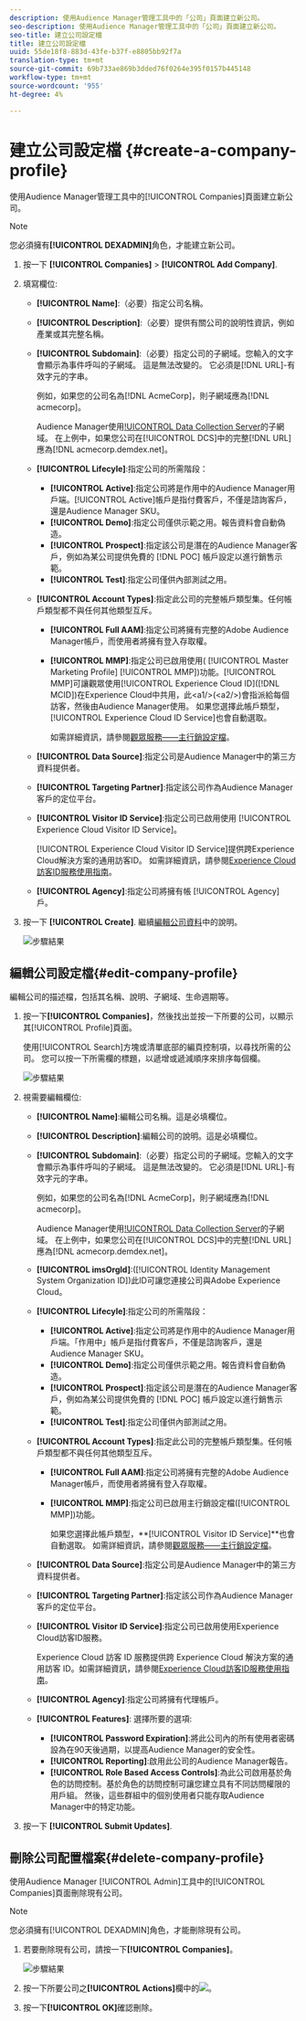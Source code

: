```yaml
---
description: 使用Audience Manager管理工具中的「公司」頁面建立新公司。
seo-description: 使用Audience Manager管理工具中的「公司」頁面建立新公司。
seo-title: 建立公司設定檔
title: 建立公司設定檔
uuid: 55de18f8-883d-43fe-b37f-e8805bb92f7a
translation-type: tm+mt
source-git-commit: 69b733ae869b3dded76f0264e395f0157b445148
workflow-type: tm+mt
source-wordcount: '955'
ht-degree: 4%

---
```



# 建立公司設定檔 {#create-a-company-profile}

使用Audience Manager管理工具中的[!UICONTROL Companies]頁面建立新公司。

<!-- t_create_company.xml -->

>[!NOTE]
>
>您必須擁有&#x200B;**[!UICONTROL DEXADMIN]**&#x200B;角色，才能建立新公司。

1. 按一下 **[!UICONTROL Companies]** > **[!UICONTROL Add Company]**.
1. 填寫欄位: 

   * **[!UICONTROL Name]**:（必要）指定公司名稱。
   * **[!UICONTROL Description]**:（必要）提供有關公司的說明性資訊，例如產業或其完整名稱。
   * **[!UICONTROL Subdomain]**:（必要）指定公司的子網域。您輸入的文字會顯示為事件呼叫的子網域。 這是無法改變的。 它必須是[!DNL URL]-有效字元的字串。

      例如，如果您的公司名為[!DNL AcmeCorp]，則子網域應為[!DNL acmecorp]。

      Audience Manager使用[!UICONTROL Data Collection Server](DCS)的子網域。 在上例中，如果您公司在[!UICONTROL DCS]中的完整[!DNL URL]應為[!DNL acmecorp.demdex.net]。

   * **[!UICONTROL Lifecyle]**:指定公司的所需階段：
      * **[!UICONTROL Active]**:指定公司將是作用中的Audience Manager用戶端。[!UICONTROL Active]帳戶是指付費客戶，不僅是諮詢客戶，還是Audience Manager SKU。
      * **[!UICONTROL Demo]**:指定公司僅供示範之用。報告資料會自動偽造。
      * **[!UICONTROL Prospect]**:指定該公司是潛在的Audience Manager客戶，例如為某公司提供免費的 [!DNL POC] 帳戶設定以進行銷售示範。
      * **[!UICONTROL Test]**:指定公司僅供內部測試之用。
   * **[!UICONTROL Account Types]**:指定此公司的完整帳戶類型集。任何帳戶類型都不與任何其他類型互斥。
      * **[!UICONTROL Full AAM]**:指定公司將擁有完整的Adobe Audience Manager帳戶，而使用者將擁有登入存取權。
      * **[!UICONTROL MMP]**:指定公司已啟用使用( [!UICONTROL Master Marketing Profile] [!UICONTROL MMP])功能。[!UICONTROL MMP]可讓觀眾使用[!UICONTROL Experience Cloud ID]([!DNL MCID])在Experience Cloud中共用，此&lt;a1/>(&lt;a2/>)會指派給每個訪客，然後由Audience Manager使用。 如果您選擇此帳戶類型，[!UICONTROL Experience Cloud ID Service]也會自動選取。

         如需詳細資訊，請參閱[觀眾服務——主行銷設定檔](https://marketing.adobe.com/resources/help/en_US/mcloud/audience_library.html)。
   * **[!UICONTROL Data Source]**:指定公司是Audience Manager中的第三方資料提供者。
   * **[!UICONTROL Targeting Partner]**:指定該公司作為Audience Manager客戶的定位平台。
   * **[!UICONTROL Visitor ID Service]**:指定公司已啟用使用 [!UICONTROL Experience Cloud Visitor ID Service]。

      [!UICONTROL Experience Cloud Visitor ID Service]提供跨Experience Cloud解決方案的通用訪客ID。 如需詳細資訊，請參閱[Experience Cloud訪客ID服務使用指南](https://marketing.adobe.com/resources/help/en_US/mcvid/mcvid-overview.html)。

   * **[!UICONTROL Agency]**:指定公司將擁有帳 [!UICONTROL Agency] 戶。



1. 按一下 **[!UICONTROL Create]**. 繼續[編輯公司資料](../companies/admin-manage-company-profiles.md#edit-company-profile)中的說明。

   ![步驟結果](assets/add_company.png)

## 編輯公司設定檔{#edit-company-profile}

編輯公司的描述檔，包括其名稱、說明、子網域、生命週期等。

<!-- t_edit_company_profile.xml -->

1. 按一下&#x200B;**[!UICONTROL Companies]**，然後找出並按一下所要的公司，以顯示其[!UICONTROL Profile]頁面。

   使用[!UICONTROL Search]方塊或清單底部的編頁控制項，以尋找所需的公司。 您可以按一下所需欄的標題，以遞增或遞減順序來排序每個欄。

   ![步驟結果](assets/profile_company.png)

1. 視需要編輯欄位:

   * **[!UICONTROL Name]**:編輯公司名稱。這是必填欄位。
   * **[!UICONTROL Description]**:編輯公司的說明。這是必填欄位。
   * **[!UICONTROL Subdomain]**:（必要）指定公司的子網域。您輸入的文字會顯示為事件呼叫的子網域。 這是無法改變的。 它必須是[!DNL URL]-有效字元的字串。

      例如，如果您的公司名為[!DNL AcmeCorp]，則子網域應為[!DNL acmecorp]。

      Audience Manager使用[!UICONTROL Data Collection Server](DCS)的子網域。 在上例中，如果您公司在[!UICONTROL DCS]中的完整[!DNL URL]應為[!DNL acmecorp.demdex.net]。

   * **[!UICONTROL imsOrgld]**:([!UICONTROL Identity Management System Organization ID])此ID可讓您連接公司與Adobe Experience Cloud。
   * **[!UICONTROL Lifecyle]**:指定公司的所需階段：
      * **[!UICONTROL Active]**:指定公司將是作用中的Audience Manager用戶端。「作用中」帳戶是指付費客戶，不僅是諮詢客戶，還是Audience Manager SKU。
      * **[!UICONTROL Demo]**:指定公司僅供示範之用。報告資料會自動偽造。
      * **[!UICONTROL Prospect]**:指定該公司是潛在的Audience Manager客戶，例如為某公司提供免費的 [!DNL POC] 帳戶設定以進行銷售示範。
      * **[!UICONTROL Test]**:指定公司僅供內部測試之用。
   * **[!UICONTROL Account Types]**:指定此公司的完整帳戶類型集。任何帳戶類型都不與任何其他類型互斥。
      * **[!UICONTROL Full AAM]**:指定公司將擁有完整的Adobe Audience Manager帳戶，而使用者將擁有登入存取權。
      * **[!UICONTROL MMP]**:指定公司已啟用主行銷設定檔([!UICONTROL MMP])功能。

         如果您選擇此帳戶類型，**[!UICONTROL Visitor ID Service]**也會自動選取。
如需詳細資訊，請參閱[觀眾服務——主行銷設定檔](https://marketing.adobe.com/resources/help/en_US/mcloud/audience_library.html)。
   * **[!UICONTROL Data Source]**:指定公司是Audience Manager中的第三方資料提供者。
   * **[!UICONTROL Targeting Partner]**:指定該公司作為Audience Manager客戶的定位平台。
   * **[!UICONTROL Visitor ID Service]**:指定公司已啟用使用Experience Cloud訪客ID服務。

      Experience Cloud 訪客 ID 服務提供跨 Experience Cloud 解決方案的通用訪客 ID。如需詳細資訊，請參閱[Experience Cloud訪客ID服務使用指南](https://microsite.omniture.com/t2/help/en_US/mcvid/mcvid_service.html)。

   * **[!UICONTROL Agency]**:指定公司將擁有代理帳戶。
   * **[!UICONTROL Features]**: 選擇所要的選項:
      * **[!UICONTROL Password Expiration]**:將此公司內的所有使用者密碼設為在90天後過期，以提高Audience Manager的安全性。
      * **[!UICONTROL Reporting]**:啟用此公司的Audience Manager報告。
      * **[!UICONTROL Role Based Access Controls]**:為此公司啟用基於角色的訪問控制。基於角色的訪問控制可讓您建立具有不同訪問權限的用戶組。 然後，這些群組中的個別使用者只能存取Audience Manager中的特定功能。


1. 按一下 **[!UICONTROL Submit Updates]**.

## 刪除公司配置檔案{#delete-company-profile}

使用Audience Manager [!UICONTROL Admin]工具中的[!UICONTROL Companies]頁面刪除現有公司。

<!-- t_delete_company.xml -->

>[!NOTE]
>
>您必須擁有[!UICONTROL DEXADMIN]角色，才能刪除現有公司。

1. 若要刪除現有公司，請按一下&#x200B;**[!UICONTROL Companies]**。

   ![步驟結果](assets/companies.png)

1. 按一下所要公司之&#x200B;**[!UICONTROL Actions]**&#x200B;欄中的![](assets/icon_delete.png)。
1. 按一下&#x200B;**[!UICONTROL OK]**&#x200B;確認刪除。
